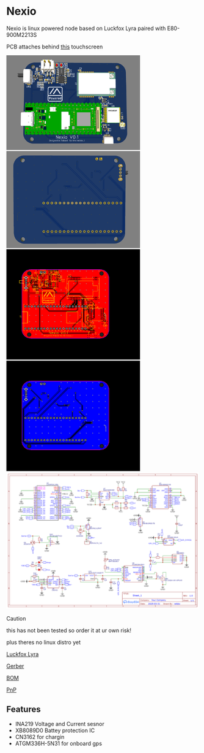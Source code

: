 # Nexio

Nexio is linux powered node based on Luckfox Lyra paired with E80-900M2213S

PCB attaches behind [this](https://vi.aliexpress.com/item/1005006975542555.html) touchscreen

<img src="./pics/top.png" width="350"><img src="./pics/bottom.png" width="350">
<img src="./pics/top_layout.png" width="350"><img src="./pics/bottom_layout.png" width="350">
<img src="./pics/schematic.png" width="700">

> [!CAUTION]
> this has not been tested so order it at ur own risk!
>
> plus theres no linux distro yet

[Luckfox Lyra](https://www.luckfox.com/Luckfox-Lyra)

[Gerber](./Gerber_Nexio.zip)

[BOM](./BOM_Nexio.csv)

[PnP](./PickAndPlace_Nexio.csv)

## Features

- INA219 Voltage and Current sesnor
- XB8089D0 Battey protection IC
- CN3162 for chargin
- ATGM336H-5N31 for onboard gps
